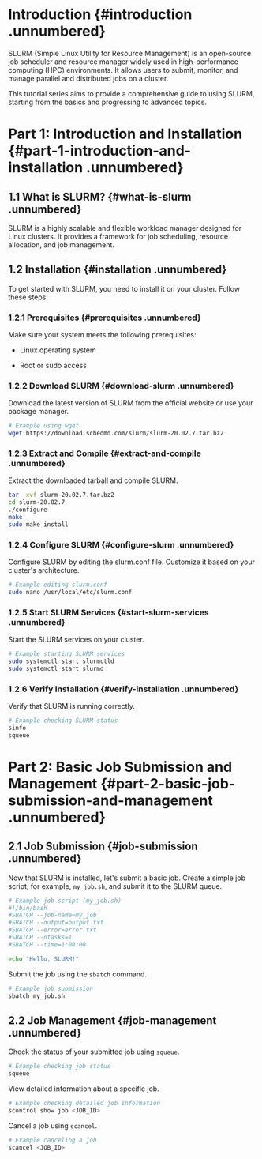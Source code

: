 # Introduction {#introduction .unnumbered}

SLURM (Simple Linux Utility for Resource Management) is an open-source
job scheduler and resource manager widely used in high-performance
computing (HPC) environments. It allows users to submit, monitor, and
manage parallel and distributed jobs on a cluster.

This tutorial series aims to provide a comprehensive guide to using
SLURM, starting from the basics and progressing to advanced topics.

# Part 1: Introduction and Installation {#part-1-introduction-and-installation .unnumbered}

## 1.1 What is SLURM? {#what-is-slurm .unnumbered}

SLURM is a highly scalable and flexible workload manager designed for
Linux clusters. It provides a framework for job scheduling, resource
allocation, and job management.

## 1.2 Installation {#installation .unnumbered}

To get started with SLURM, you need to install it on your cluster.
Follow these steps:

### 1.2.1 Prerequisites {#prerequisites .unnumbered}

Make sure your system meets the following prerequisites:

-   Linux operating system

-   Root or sudo access

### 1.2.2 Download SLURM {#download-slurm .unnumbered}

Download the latest version of SLURM from the official website or use
your package manager.

``` {.bash language="bash"}
# Example using wget
wget https://download.schedmd.com/slurm/slurm-20.02.7.tar.bz2
```

### 1.2.3 Extract and Compile {#extract-and-compile .unnumbered}

Extract the downloaded tarball and compile SLURM.

``` {.bash language="bash"}
tar -xvf slurm-20.02.7.tar.bz2
cd slurm-20.02.7
./configure
make
sudo make install
```

### 1.2.4 Configure SLURM {#configure-slurm .unnumbered}

Configure SLURM by editing the slurm.conf file. Customize it based on
your cluster's architecture.

``` {.bash language="bash"}
# Example editing slurm.conf
sudo nano /usr/local/etc/slurm.conf
```

### 1.2.5 Start SLURM Services {#start-slurm-services .unnumbered}

Start the SLURM services on your cluster.

``` {.bash language="bash"}
# Example starting SLURM services
sudo systemctl start slurmctld
sudo systemctl start slurmd
```

### 1.2.6 Verify Installation {#verify-installation .unnumbered}

Verify that SLURM is running correctly.

``` {.bash language="bash"}
# Example checking SLURM status
sinfo
squeue
```

# Part 2: Basic Job Submission and Management {#part-2-basic-job-submission-and-management .unnumbered}

## 2.1 Job Submission {#job-submission .unnumbered}

Now that SLURM is installed, let's submit a basic job. Create a simple
job script, for example, `my_job.sh`, and submit it to the SLURM queue.

``` {.bash language="bash"}
# Example job script (my_job.sh)
#!/bin/bash
#SBATCH --job-name=my_job
#SBATCH --output=output.txt
#SBATCH --error=error.txt
#SBATCH --ntasks=1
#SBATCH --time=1:00:00

echo "Hello, SLURM!"
```

Submit the job using the `sbatch` command.

``` {.bash language="bash"}
# Example job submission
sbatch my_job.sh
```

## 2.2 Job Management {#job-management .unnumbered}

Check the status of your submitted job using `squeue`.

``` {.bash language="bash"}
# Example checking job status
squeue
```

View detailed information about a specific job.

``` {.bash language="bash"}
# Example checking detailed job information
scontrol show job <JOB_ID>
```

Cancel a job using `scancel`.

``` {.bash language="bash"}
# Example canceling a job
scancel <JOB_ID>
```
